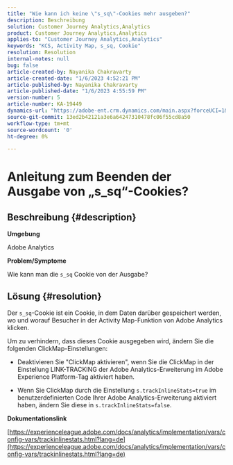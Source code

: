 ```yaml
---
title: "Wie kann ich keine \"s_sq\"-Cookies mehr ausgeben?"
description: Beschreibung
solution: Customer Journey Analytics,Analytics
product: Customer Journey Analytics,Analytics
applies-to: "Customer Journey Analytics,Analytics"
keywords: "KCS, Activity Map, s_sq, Cookie"
resolution: Resolution
internal-notes: null
bug: false
article-created-by: Nayanika Chakravarty
article-created-date: "1/6/2023 4:52:21 PM"
article-published-by: Nayanika Chakravarty
article-published-date: "1/6/2023 4:55:59 PM"
version-number: 5
article-number: KA-19449
dynamics-url: "https://adobe-ent.crm.dynamics.com/main.aspx?forceUCI=1&pagetype=entityrecord&etn=knowledgearticle&id=a8f5d877-e28d-ed11-81ac-6045bd006ce9"
source-git-commit: 13ed2b42121a3e6a64247310478fc06f55cd8a50
workflow-type: tm+mt
source-wordcount: '0'
ht-degree: 0%

---
```


# Anleitung zum Beenden der Ausgabe von „s_sq“-Cookies?

## Beschreibung {#description}


<b>Umgebung</b>

Adobe Analytics

<b>Problem/Symptome</b>

Wie kann man die `s_sq` Cookie von der Ausgabe?


## Lösung {#resolution}


Der `s_sq`-Cookie ist ein Cookie, in dem Daten darüber gespeichert werden, wo und worauf Besucher in der Activity Map-Funktion von Adobe Analytics klicken.

Um zu verhindern, dass dieses Cookie ausgegeben wird, ändern Sie die folgenden ClickMap-Einstellungen:

- Deaktivieren Sie &quot;ClickMap aktivieren&quot;, wenn Sie die ClickMap in der Einstellung LINK-TRACKING der Adobe Analytics-Erweiterung im Adobe Experience Platform-Tag aktiviert haben.

- Wenn Sie ClickMap durch die Einstellung `s.trackInlineStats=true` im benutzerdefinierten Code Ihrer Adobe Analytics-Erweiterung aktiviert haben, ändern Sie diese in `s.trackInlineStats=false`.

<b>Dokumentationslink</b>

[https://experienceleague.adobe.com/docs/analytics/implementation/vars/config-vars/trackinlinestats.html?lang=de](https://experienceleague.adobe.com/docs/analytics/implementation/vars/config-vars/trackinlinestats.html?lang=de)
